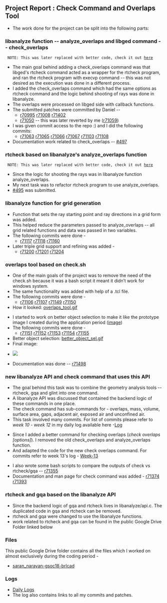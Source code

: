 ## **Project Report : Check Command and Overlaps Tool**

-   The work done for the project can be split into the following parts:

### libanalyze function -- analyze_overlaps and libged command -- check_overlaps

` NOTE: This was later replaced with better code, check it out `[`here`](Report#new_libanalyze_API_and_check_command_that_uses_this_API)

-   The main goal behind adding a check_overlaps command was that
    libged's rtcheck command acted as a wrapper for the rtcheck program,
    and ran the rtcheck program with execvp command -- this was not
    desired as the execution was done in a different process.
-   I added the check_overlaps command which had the same options as
    rtcheck command and the logic behind shooting of rays was done in
    libanalyze.
-   The overlaps were processed on libged side with callback functions.
-   The submitted patches were committed by Daniel --
    -   [r70995](https://sourceforge.net/p/brlcad/code/70995/)
        [r71008](https://sourceforge.net/p/brlcad/code/71008/)
        [r71402](https://sourceforge.net/p/brlcad/code/71042/)
    -   [r71050](https://sourceforge.net/p/brlcad/code/71050/) -- this
        was later reverted by me
        ([r71059](https://sourceforge.net/p/brlcad/code/71059/))
-   I was given commit access to the repo :) and I did the following
    commits:
    -   [r71063](https://sourceforge.net/p/brlcad/code/71063/)
        [r71065](https://sourceforge.net/p/brlcad/code/71065/)
        [r71066](https://sourceforge.net/p/brlcad/code/71066/)
        [r71067](https://sourceforge.net/p/brlcad/code/71067/)
        [r71103](https://sourceforge.net/p/brlcad/code/71103/)
        [r71108](https://sourceforge.net/p/brlcad/code/71108/)
-   Documentation work related to check_overlaps --
    [\#497](https://sourceforge.net/p/brlcad/patches/497/)

### rtcheck based on libanalyze's analyze_overlaps function

` NOTE: This was later replaced with better code, check it out `[`here`](Report#new_libanalyze_API_and_check_command_that_uses_this_API)

-   Since the logic for shooting the rays was in libanalyze function
    analyze_overlaps.
-   My next task was to refactor rtcheck program to use
    analyze_overlaps.
-   [\#495](https://sourceforge.net/p/brlcad/patches/495/) was
    submitted.

### libanalyze function for grid generation

-   Function that sets the ray starting point and ray directions in a
    grid form was added.
-   This helped reduce the parameters passed to analyze_overlaps -- all
    grid related functions and data was passed in two variables.
-   The following commits were done -
    -   [r71117](https://sourceforge.net/p/brlcad/code/71117/)
        [r71118](https://sourceforge.net/p/brlcad/code/71118/)
        [r71160](https://sourceforge.net/p/brlcad/code/71160/)
-   Later triple grid support and refining was added -
    -   [r71200](https://sourceforge.net/p/brlcad/code/71200/)
        [r71201](https://sourceforge.net/p/brlcad/code/71201/)
        [r71204](https://sourceforge.net/p/brlcad/code/71204/)

### overlaps tool based on check.sh

-   One of the main goals of the project was to remove the need of the
    check.sh because it was a bash script it meant it didn’t work for
    windows system.
-   The same functionality was added with help of a .tcl file.
-   The following commits were done -
    -   [r71106](https://sourceforge.net/p/brlcad/code/71106/)
        [r71107](https://sourceforge.net/p/brlcad/code/71107/)
        [r71149](https://sourceforge.net/p/brlcad/code/71149/)
        [r71150](https://sourceforge.net/p/brlcad/code/71150/)
-   How it looked:
    [overlaps_tool.gif](https://brlcad.org/wiki/File:Overlaps_tool1.gif)

<!-- -->

-   I started to work on better object selection to make it like the
    prototype image I created during the application period
    ([image](http://brlcad.org/wiki/File:CheckGUI.png))
-   The following commits were done -
    -   [r71151](https://sourceforge.net/p/brlcad/code/71151/)
        [r71152](https://sourceforge.net/p/brlcad/code/71152/)
        [r71153](https://sourceforge.net/p/brlcad/code/71153/)
        [r71154](https://sourceforge.net/p/brlcad/code/71154/)
        [r71155](https://sourceforge.net/p/brlcad/code/71155/)
-   Better object selection:
    [better_object_sel.gif](https://brlcad.org/wiki/File:Overlaps_tool2.gif)
-   Final image:

<!-- -->

-   ![](/wiki/user/img/Overlaps_tool_final.png)

<!-- -->

-   Documentation was done --
    [r71498](https://sourceforge.net/p/brlcad/code/71498/)

### new libanalyze API and check command that uses this API

-   The goal behind this task was to combine the geometry analysis tools
    -- rtcheck, gqa and glint into one command.
-   A libanalyze API was discussed that contained the backend logic of
    these commands in one place.
-   The check command has sub-commands for - overlaps, mass, volume,
    surface area, gaps, adjacent air, exposed air and unconfined air.
-   This task involved many commits. For list of commits please refer to
    *week 10 - week 12* in my daily log available here
    -[Log](Log.md#Week_10)

<!-- -->

-   Since I added a better command for checking overlaps (*check
    overlaps \[options\]*). I removed the old check_overlaps and
    analyze_overlaps function.
-   And adapted the code for the new check overlaps command. For commits
    refer to week 13's log -
    [Week-13](Log.md#Week_13)

<!-- -->

-   I also wrote some bash scripts to compare the outputs of check vs
    rtcheck/gqa --
    [r71355](https://sourceforge.net/p/brlcad/code/71355/)
-   Documentation and man page for check command was added -
    [r71374](https://sourceforge.net/p/brlcad/code/71374/)
    [r71393](https://sourceforge.net/p/brlcad/code/71393/)

### rtcheck and gqa based on the libanalyze API

-   Since the backend logic of gqa and rtcheck lives in
    libanalyze/api.c. The duplicated code in gqa and rtcheck can be
    removed.
-   rtcheck and gqa were changed to use the libanalyze functions.
-   work related to rtcheck and gqa can be found in the public Google
    Drive Folder linked below

### Files

This public Google Drive folder contains all the files which I worked on
almost exclusively during the coding period -

-   [saran_narayan-gsoc18-brlcad](https://drive.google.com/drive/folders/1WueiX-Cg21SpQ4lYmkhO6Qo40fwZSaaH?usp=sharing)

### Logs

-   [Daily Logs](Log.md)
-   The log also contains links to all my commits and patches.
